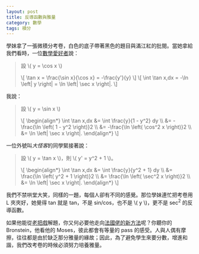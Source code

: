 ```yaml
---
layout: post
title: 反導函數與雅量
category: 數學
tags: 積分
---
```

<script async src="https://cdn.mathjax.org/mathjax/latest/MathJax.js?config=TeX-MML-AM_HTMLorMML"></script>

學妹拿了一張微積分考卷，白色的底子帶著黑色的題目與滿江紅的批閱。當她拿給我們看時，一位[數學愛好者][amateur]說：

> 設 \\( y = \cos x \\)
>
> \\\[ \tan x = \frac{\sin x}{\cos x} = -\frac{y'}{y} \\\]
> \\\[ \int \tan x\,dx = -\ln \left| y \right| = \ln \left| \sec x \right|. \\\]

我說：

> 設 \\( y = \sin x \\)
>
> \\\[
>	\begin{align\*}
>		\int \tan x\,dx &= \int \frac{y}{1 - y^2} dy \\\\ 
>			&= -\frac{\ln \left( 1 - y^2 \right)}2 \\\\ 
>			&= -\frac{\ln \left( \cos^2 x \right)}2 \\\\ 
>			&= \ln \left| \sec x \right|.
>	\end{align\*}
> \\\]

一位外號叫*大怪客*的同學緊接著說：

> 設 \\( y = \tan x \\)，則 \\( y' = y^2 + 1 \\)。
>
> \\\[
>	\begin{align\*}
>		\int \tan x\,dx &= \int \frac{y}{y^2 + 1} dy \\\\ 
>			&= \frac{\ln \left( y^2 + 1 \right)}2 \\\\ 
>			&= \frac{\ln \left( \sec^2 x \right)}2 \\\\ 
>			&= \ln \left| \sec x \right|.
>	\end{align\*}
> \\\]

我們不禁哄堂大笑，同樣的一題，每個人卻有不同的感覺。那位學妹連忙把考卷用 L 夾夾好，她覺得 tan 就是 tan，不是 sin/cos，也不是 \\( y \\)，更不是 sec<sup>2</sup> 的反導函數。

如果他能從[老把戲][moses]解題，你又何必要他走向[法國佬的新方法][bronstein]呢？你聽你的 Bronstein，他看他的 Moses，彼此都會有等量的 pass 的感受。人與人偶有摩擦，往往都是由於缺乏那分雅量的緣故；因此，為了避免學生來要分數，增進和諧，我們改考卷的時候必須努力培養雅量。

[amateur]: https://www.facebook.com/groups/204862582895831
[bronstein]: http://citeseerx.ist.psu.edu/viewdoc/download?doi=10.1.1.218.9438&rep=rep1&type=pdf
[moses]: http://www.softwarepreservation.org/projects/LISP/MIT/MIT-LCS-TR-047-corrected-ocr.pdf
